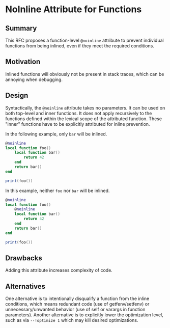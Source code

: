 # NoInline Attribute for Functions

## Summary

This RFC proposes a function-level `@noinline` attribute to prevent individual functions from being inlined, even if they meet the required conditions.

## Motivation

Inlined functions will obviously not be present in stack traces, which can be annoying when debugging.

## Design

Syntactically, the `@noinline` attribute takes no parameters. It can be used on both top-level and inner functions. It does not apply recursively to the functions defined within the lexical scope of the attributed function. These "inner" functions have to be explicitly attributed for inline prevention.

In the following example, only `bar` will be inlined.

```lua
@noinline
local function foo()
    local function bar()
        return 42
    end
    return bar()
end

print(foo())
```

In this example, neither `foo` nor `bar` will be inlined.

```lua
@noinline
local function foo()
    @noinline
    local function bar()
        return 42
    end
    return bar()
end

print(foo())
```

## Drawbacks

Adding this attribute increases complexity of code.

## Alternatives

One alternative is to intentionally disqualify a function from the inline conditions, which means redundant code (use of getfenv/setfenv) or unnecessary/unwanted behavior (use of self or varargs in function parameters).
Another alternative is to explicitly lower the optimization level, such as via `--!optimize 1` which may kill desired optimizations.
